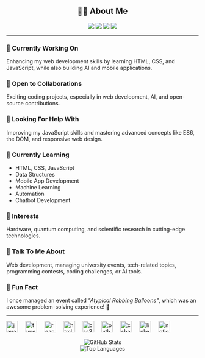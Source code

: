 <h2 align="center">👨‍💻 About Me</h2>

<p align="center">
  <img src="https://img.shields.io/badge/Frontend-HTML%20%7C%20CSS%20%7C%20JS-orange?style=for-the-badge" />
  <img src="https://img.shields.io/badge/Machine%20Learning-TensorFlow%20%7C%20Sklearn-yellow?style=for-the-badge&logo=tensorflow&logoColor=white" />
  <img src="https://img.shields.io/badge/Mobile-App%20Dev-blue?style=for-the-badge&logo=flutter" />
  <img src="https://img.shields.io/badge/Automation-Bots%20%26%20Scripts-green?style=for-the-badge" />
</p>

---

### 🚀 Currently Working On  
Enhancing my web development skills by learning HTML, CSS, and JavaScript, while also building AI and mobile applications.

### 🤝 Open to Collaborations  
Exciting coding projects, especially in web development, AI, and open-source contributions.

### 🧠 Looking For Help With  
Improving my JavaScript skills and mastering advanced concepts like ES6, the DOM, and responsive web design.

### 🌱 Currently Learning  
- HTML, CSS, JavaScript  
- Data Structures  
- Mobile App Development  
- Machine Learning  
- Automation  
- Chatbot Development

### 🔬 Interests  
Hardware, quantum computing, and scientific research in cutting-edge technologies.

### 💬 Talk To Me About  
Web development, managing university events, tech-related topics, programming contests, coding challenges, or AI tools.

### 🎉 Fun Fact  
I once managed an event called _"Atypical Robbing Balloons"_, which was an awesome problem-solving experience! 🧩

---
<div align="left">
  <img src="https://cdn.jsdelivr.net/gh/devicons/devicon/icons/javascript/javascript-original.svg" height="30" alt="javascript logo"  />
  <img width="12" />
  <img src="https://cdn.jsdelivr.net/gh/devicons/devicon/icons/typescript/typescript-original.svg" height="30" alt="typescript logo"  />
  <img width="12" />
  <img src="https://cdn.jsdelivr.net/gh/devicons/devicon/icons/react/react-original.svg" height="30" alt="react logo"  />
  <img width="12" />
  <img src="https://cdn.jsdelivr.net/gh/devicons/devicon/icons/html5/html5-original.svg" height="30" alt="html5 logo"  />
  <img width="12" />
  <img src="https://cdn.jsdelivr.net/gh/devicons/devicon/icons/css3/css3-original.svg" height="30" alt="css3 logo"  />
  <img width="12" />
  <img src="https://cdn.jsdelivr.net/gh/devicons/devicon/icons/python/python-original.svg" height="30" alt="python logo"  />
  <img width="12" />
  <img src="https://cdn.jsdelivr.net/gh/devicons/devicon/icons/csharp/csharp-original.svg" height="30" alt="csharp logo"  />
  <img width="12" />
  <img src="https://cdn.jsdelivr.net/gh/devicons/devicon/icons/linkedin/linkedin-original.svg" height="30" alt="linkedin logo"  />
  <img width="12" />
  <img src="https://cdn.jsdelivr.net/gh/devicons/devicon/icons/notion/notion-original.svg" height="30" alt="notion logo"  />
</div>

<p align="center">
  <img src="https://github-readme-stats.vercel.app/api?username=yourusername&show_icons=true&theme=tokyonight" alt="GitHub Stats" />
  <br />
  <img src="https://github-readme-stats.vercel.app/api/top-langs/?username=yourusername&layout=compact&theme=tokyonight" alt="Top Languages" />
</p>
